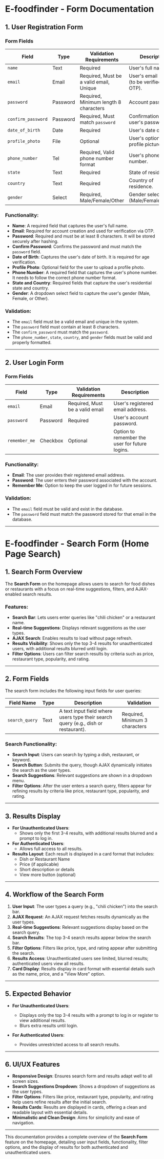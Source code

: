 # E-foodfinder - Form Documentation

## 1. User Registration Form

### Form Fields

| Field              | Type        | Validation Requirements                              | Description                                                                   |
|--------------------|-------------|------------------------------------------------------|-------------------------------------------------------------------------------|
| `name`             | Text        | Required                                             | User's full name.                                                              |
| `email`            | Email       | Required, Must be a valid email, Unique               | User's email address (to be verified via OTP).                                 |
| `password`         | Password    | Required, Minimum length 8 characters                 | Account password.                                                              |
| `confirm_password` | Password    | Required, Must match `password`                       | Confirmation of the user's password.                                           |
| `date_of_birth`    | Date        | Required                                             | User's date of birth.                                                          |
| `profile_photo`    | File        | Optional                                             | User's optional profile picture.                                               |
| `phone_number`     | Tel         | Required, Valid phone number format                  | User's phone number.                                                           |
| `state`            | Text        | Required                                             | State of residence.                                                            |
| `country`          | Text        | Required                                             | Country of residence.                                                          |
| `gender`           | Select      | Required, Male/Female/Other                           | Gender selection (Male/Female/Other).                                          |

### Functionality:
- **Name**: A required field that captures the user's full name.
- **Email**: Required for account creation and used for verification via OTP.
- **Password**: Required and must be at least 8 characters. It will be stored securely after hashing.
- **Confirm Password**: Confirms the password and must match the `password` field.
- **Date of Birth**: Captures the user's date of birth. It is required for age verification.
- **Profile Photo**: Optional field for the user to upload a profile photo.
- **Phone Number**: A required field that captures the user's phone number. It needs to follow the correct phone number format.
- **State and Country**: Required fields that capture the user's residential state and country.
- **Gender**: A dropdown select field to capture the user's gender (Male, Female, or Other).

### Validation:
- The `email` field must be a valid email and unique in the system.
- The `password` field must contain at least 8 characters.
- The `confirm_password` must match the `password`.
- The `phone_number`, `state`, `country`, and `gender` fields must be valid and properly formatted.

---

## 2. User Login Form

### Form Fields

| Field             | Type        | Validation Requirements                              | Description                                                                   |
|-------------------|-------------|------------------------------------------------------|-------------------------------------------------------------------------------|
| `email`           | Email       | Required, Must be a valid email                       | User's registered email address.                                               |
| `password`        | Password    | Required                                             | User's account password.                                                      |
| `remember_me`     | Checkbox    | Optional                                             | Option to remember the user for future logins.                                |

### Functionality:
- **Email**: The user provides their registered email address.
- **Password**: The user enters their password associated with the account.
- **Remember Me**: Option to keep the user logged in for future sessions.

### Validation:
- The `email` field must be valid and exist in the database.
- The `password` field must match the password stored for that email in the database.

---




# E-foodfinder - Search Form (Home Page Search)

## 1. Search Form Overview

The **Search Form** on the homepage allows users to search for food dishes or restaurants with a focus on real-time suggestions, filters, and AJAX-enabled search results.

### Features:
- **Search Bar**: Lets users enter queries like "chili chicken" or a restaurant name.
- **Real-time Suggestions**: Displays relevant suggestions as the user types.
- **AJAX Search**: Enables results to load without page refresh.
- **Results Visibility**: Shows only the top 3-4 results for unauthenticated users, with additional results blurred until login.
- **Filter Options**: Users can filter search results by criteria such as price, restaurant type, popularity, and rating.

---

## 2. Form Fields

The search form includes the following input fields for user queries:

| Field Name         | Type        | Description                                                               | Validation                |
|--------------------|-------------|---------------------------------------------------------------------------|---------------------------|
| `search_query`     | Text        | A text input field where users type their search query (e.g., dish or restaurant). | Required, Minimum 3 characters |

### Search Functionality:
- **Search Input**: Users can search by typing a dish, restaurant, or keyword.
- **Search Button**: Submits the query, though AJAX dynamically initiates the search as the user types.
- **Search Suggestions**: Relevant suggestions are shown in a dropdown menu.
- **Filter Options**: After the user enters a search query, filters appear for refining results by criteria like price, restaurant type, popularity, and rating.

---

## 3. Results Display

- **For Unauthenticated Users**: 
  - Shows only the first 3-4 results, with additional results blurred and a prompt to log in.
- **For Authenticated Users**: 
  - Allows full access to all results.
- **Results Layout**: Each result is displayed in a card format that includes:
  - Dish or Restaurant Name
  - Price (if applicable)
  - Short description or details
  - View more button (optional)

---

## 4. Workflow of the Search Form

1. **User Input**: The user types a query (e.g., "chili chicken") into the search bar.
2. **AJAX Request**: An AJAX request fetches results dynamically as the user types.
3. **Real-time Suggestions**: Relevant suggestions display based on the search query.
4. **Search Results**: The top 3-4 search results appear below the search bar.
5. **Filter Options**: Filters like price, type, and rating appear after submitting the search.
6. **Results Access**: Unauthenticated users see limited, blurred results; authenticated users view all results.
7. **Card Display**: Results display in card format with essential details such as the name, price, and a "View More" option.

---

## 5. Expected Behavior

- **For Unauthenticated Users**:
  - Displays only the top 3-4 results with a prompt to log in or register to view additional results.
  - Blurs extra results until login.
  
- **For Authenticated Users**:
  - Provides unrestricted access to all search results.
  
---

## 6. UI/UX Features

- **Responsive Design**: Ensures search form and results adapt well to all screen sizes.
- **Search Suggestions Dropdown**: Shows a dropdown of suggestions as the user types.
- **Filter Options**: Filters like price, restaurant type, popularity, and rating help users refine results after the initial search.
- **Results Cards**: Results are displayed in cards, offering a clean and readable layout with essential details.
- **Minimalistic and Clean Design**: Aims for simplicity and ease of navigation.

---

This documentation provides a complete overview of the **Search Form** feature on the homepage, detailing user input fields, functionality, filter options, and the display of results for both authenticated and unauthenticated users.
